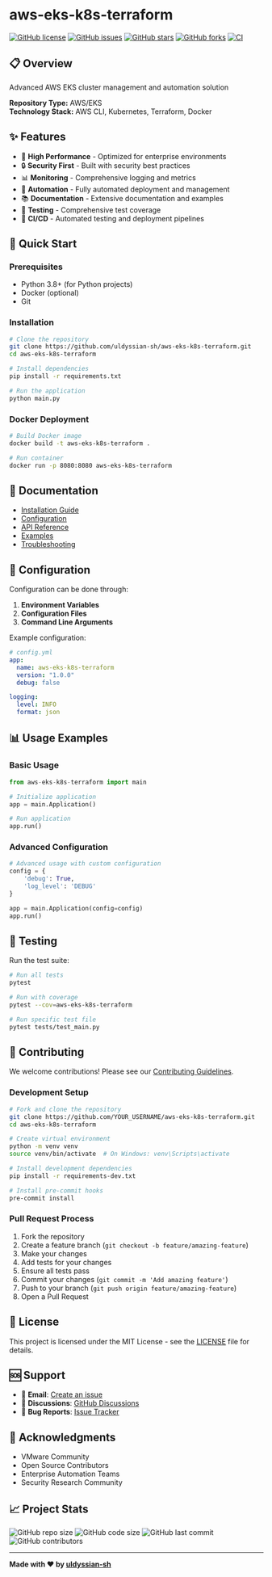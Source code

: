 # aws-eks-k8s-terraform

[![GitHub license](https://img.shields.io/github/license/uldyssian-sh/aws-eks-k8s-terraform)](https://github.com/uldyssian-sh/aws-eks-k8s-terraform/blob/main/LICENSE)
[![GitHub issues](https://img.shields.io/github/issues/uldyssian-sh/aws-eks-k8s-terraform)](https://github.com/uldyssian-sh/aws-eks-k8s-terraform/issues)
[![GitHub stars](https://img.shields.io/github/stars/uldyssian-sh/aws-eks-k8s-terraform)](https://github.com/uldyssian-sh/aws-eks-k8s-terraform/stargazers)
[![GitHub forks](https://img.shields.io/github/forks/uldyssian-sh/aws-eks-k8s-terraform)](https://github.com/uldyssian-sh/aws-eks-k8s-terraform/network)
[![CI](https://github.com/uldyssian-sh/aws-eks-k8s-terraform/workflows/CI/badge.svg)](https://github.com/uldyssian-sh/aws-eks-k8s-terraform/actions)

## 📋 Overview

Advanced AWS EKS cluster management and automation solution

**Repository Type:** AWS/EKS  
**Technology Stack:** AWS CLI, Kubernetes, Terraform, Docker

## ✨ Features

- 🚀 **High Performance** - Optimized for enterprise environments
- 🔒 **Security First** - Built with security best practices
- 📊 **Monitoring** - Comprehensive logging and metrics
- 🔧 **Automation** - Fully automated deployment and management
- 📚 **Documentation** - Extensive documentation and examples
- 🧪 **Testing** - Comprehensive test coverage
- 🔄 **CI/CD** - Automated testing and deployment pipelines

## 🚀 Quick Start

### Prerequisites

- Python 3.8+ (for Python projects)
- Docker (optional)
- Git

### Installation

```bash
# Clone the repository
git clone https://github.com/uldyssian-sh/aws-eks-k8s-terraform.git
cd aws-eks-k8s-terraform

# Install dependencies
pip install -r requirements.txt

# Run the application
python main.py
```

### Docker Deployment

```bash
# Build Docker image
docker build -t aws-eks-k8s-terraform .

# Run container
docker run -p 8080:8080 aws-eks-k8s-terraform
```

## 📖 Documentation

- [Installation Guide](docs/installation.md)
- [Configuration](docs/configuration.md)
- [API Reference](docs/api.md)
- [Examples](examples/)
- [Troubleshooting](docs/troubleshooting.md)

## 🔧 Configuration

Configuration can be done through:

1. **Environment Variables**
2. **Configuration Files**
3. **Command Line Arguments**

Example configuration:

```yaml
# config.yml
app:
  name: aws-eks-k8s-terraform
  version: "1.0.0"
  debug: false

logging:
  level: INFO
  format: json
```

## 📊 Usage Examples

### Basic Usage

```python
from aws-eks-k8s-terraform import main

# Initialize application
app = main.Application()

# Run application
app.run()
```

### Advanced Configuration

```python
# Advanced usage with custom configuration
config = {
    'debug': True,
    'log_level': 'DEBUG'
}

app = main.Application(config=config)
app.run()
```

## 🧪 Testing

Run the test suite:

```bash
# Run all tests
pytest

# Run with coverage
pytest --cov=aws-eks-k8s-terraform

# Run specific test file
pytest tests/test_main.py
```

## 🤝 Contributing

We welcome contributions! Please see our [Contributing Guidelines](CONTRIBUTING.md).

### Development Setup

```bash
# Fork and clone the repository
git clone https://github.com/YOUR_USERNAME/aws-eks-k8s-terraform.git
cd aws-eks-k8s-terraform

# Create virtual environment
python -m venv venv
source venv/bin/activate  # On Windows: venv\Scripts\activate

# Install development dependencies
pip install -r requirements-dev.txt

# Install pre-commit hooks
pre-commit install
```

### Pull Request Process

1. Fork the repository
2. Create a feature branch (`git checkout -b feature/amazing-feature`)
3. Make your changes
4. Add tests for your changes
5. Ensure all tests pass
6. Commit your changes (`git commit -m 'Add amazing feature'`)
7. Push to your branch (`git push origin feature/amazing-feature`)
8. Open a Pull Request

## 📄 License

This project is licensed under the MIT License - see the [LICENSE](LICENSE) file for details.

## 🆘 Support

- 📧 **Email**: [Create an issue](https://github.com/uldyssian-sh/aws-eks-k8s-terraform/issues/new)
- 💬 **Discussions**: [GitHub Discussions](https://github.com/uldyssian-sh/aws-eks-k8s-terraform/discussions)
- 🐛 **Bug Reports**: [Issue Tracker](https://github.com/uldyssian-sh/aws-eks-k8s-terraform/issues)

## 🙏 Acknowledgments

- VMware Community
- Open Source Contributors
- Enterprise Automation Teams
- Security Research Community

## 📈 Project Stats

![GitHub repo size](https://img.shields.io/github/repo-size/uldyssian-sh/aws-eks-k8s-terraform)
![GitHub code size](https://img.shields.io/github/languages/code-size/uldyssian-sh/aws-eks-k8s-terraform)
![GitHub last commit](https://img.shields.io/github/last-commit/uldyssian-sh/aws-eks-k8s-terraform)
![GitHub contributors](https://img.shields.io/github/contributors/uldyssian-sh/aws-eks-k8s-terraform)

---

**Made with ❤️ by [uldyssian-sh](https://github.com/uldyssian-sh)**
